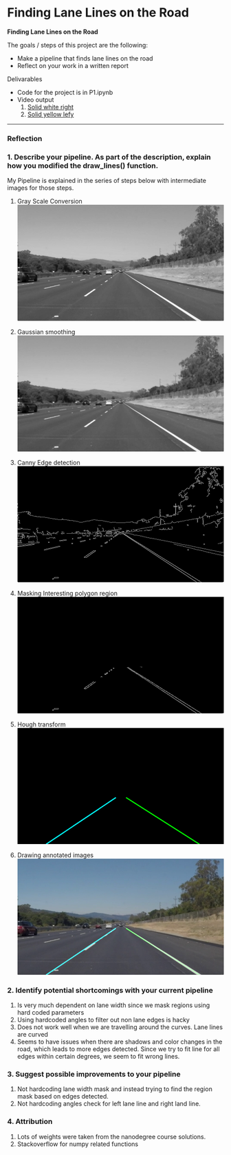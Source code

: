 # **Finding Lane Lines on the Road** 


**Finding Lane Lines on the Road**

The goals / steps of this project are the following:
* Make a pipeline that finds lane lines on the road
* Reflect on your work in a written report

Delivarables
* Code for the project is in P1.ipynb
* Video output
  1. [Solid white right](./test_videos_output/solidWhiteRight.mp4)
  2. [Solid yellow lefy](./test_videos_output/solidYellowLeft.mp4)

---

### Reflection

### 1. Describe your pipeline. As part of the description, explain how you modified the draw_lines() function.

My Pipeline is explained in the series of steps below with intermediate images for those steps.

1. Gray Scale Conversion
![Gray Scale image](./intermediate/gray_solidWhiteRight.jpg)

2. Gaussian smoothing
![Smoothened image](./intermediate/smooth_solidWhiteRight.jpg)

3. Canny Edge detection
![Edges](./intermediate/edges_solidWhiteRight.jpg)

4. Masking Interesting polygon region
![Masked edges](./intermediate/masked_edges_solidWhiteRight.jpg)

5. Hough transform
![Hough Transformed](./intermediate/hough_solidWhiteRight.jpg)

6. Drawing annotated images
![Gray Scale](./intermediate/annotated_solidWhiteRight.jpg)



### 2. Identify potential shortcomings with your current pipeline

1. Is very much dependent on lane width since we mask regions using hard coded parameters
2. Using hardcoded angles to filter out non lane edges is hacky
3. Does not work well when we are travelling around the curves. Lane lines are curved
4. Seems to have issues when there are shadows and color changes in the road, which leads to more edges detected. Since we try to fit line for all edges within certain degrees, we seem to fit wrong lines.


### 3. Suggest possible improvements to your pipeline

1. Not hardcoding lane width mask and instead trying to find the region mask based on edges detected.
2. Not hardcoding angles check for left lane line and right land line.

### 4. Attribution
1. Lots of weights were taken from the nanodegree course solutions.
2. Stackoverflow for numpy related functions
